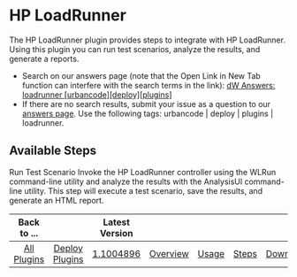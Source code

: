 
HP LoadRunner
=============


The HP LoadRunner plugin provides steps to integrate with HP LoadRunner. Using this plugin you can run test scenarios, analyze the results, and generate a reports.


* Search on our answers page (note that the Open Link in New Tab function can interfere with the search terms in the link): [dW Answers: loadrunner [urbancode][deploy][plugins]](https://developer.ibm.com/answers/search.html?f=&type=question&redirect=search%2Fsearch&sort=relevance&q=loadrunner+%5Burbancode%5D%5Bdeploy%5D%5Bplugins%5D)
* If there are no search results, submit your issue as a question to our [answers page](https://developer.ibm.com/answers/smart-spaces/23/urbancode.html). Use the following tags: urbancode | deploy | plugins | loadrunner.



Available Steps
---------------


Run Test Scenario Invoke the HP LoadRunner controller using the WLRun command-line utility and analyze the results with the AnalysisUI command-line utility. This step will execute a test scenario, save the results, and generate an HTML report.





|Back to ...||Latest Version|||||
| :---: | :---: | :---: | :---: | :---: | :---: | :---: |
|[All Plugins](../../index.md)|[Deploy Plugins](../README.md)|[1.1004896](https://raw.githubusercontent.com/UrbanCode/IBM-UCD-PLUGINS/main/files/hp-loadrunner/plugins-hp-loadrunner-1.1004896.zip)|[Overview](overview.md)|[Usage](usage.md)|[Steps](steps.md)|[Downloads](downloads.md)|

